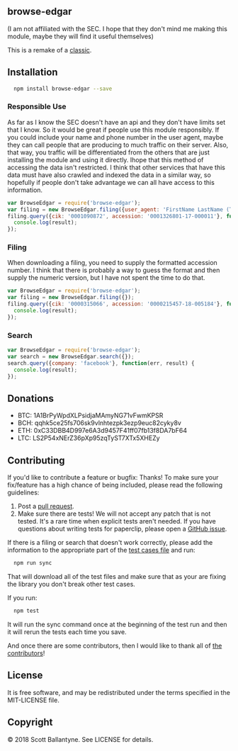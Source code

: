 browse-edgar
------------

(I am not affiliated with the SEC.  I hope that they don't mind me making this module, maybe they will find it useful themselves)

This is a remake of a [classic](https://github.com/ballantyne/sec_entities).

## Installation
```bash
  npm install browse-edgar --save
```
### Responsible Use

As far as I know the SEC doesn't have an api and they don't have limits set that I know.  So it would be great if people use this module responsibly.  If you could include your name and phone number in the user agent, maybe they can call people that are producing to much traffic on their server.  Also, that way, you traffic will be differentiated from the others that are just installing the module and using it directly.  Ihope that this method of accessing the data isn't restricted.  I think that other services that have this data must have also crawled and indexed the data in a similar way, so hopefully if people don't take advantage we can all have access to this information.

```javascript
var BrowseEdgar = require('browse-edgar');
var filing = new BrowseEdgar.filing({user_agent: 'FirstName LastName (Telephone)'});
filing.query({cik: '0001090872', accession: '0001326801-17-000011'}, function(err, result) {
  console.log(result);
});

```

### Filing

When downloading a filing, you need to supply the formatted accession number.  I think that there is probably a way to guess the format and then supply the numeric version, but I have not spent the time to do that.

```javascript
var BrowseEdgar = require('browse-edgar');
var filing = new BrowseEdgar.filing({});
filing.query({cik: '0000315066', accession: '0000215457-18-005184'}, function(err, result) {
  console.log(result);
});
```
### Search 

```javascript
var BrowseEdgar = require('browse-edgar');
var search = new BrowseEdgar.search({});
search.query({company: 'facebook'}, function(err, result) {
  console.log(result);
});

```

Donations
------------

* BTC: 1A1BrPyWpdXLPsidjaMAmyNG71vFwmKPSR
* BCH: qqhk5ce25fs706sk9vlnhtezpk3ezp9euc82cyky8v
* ETH: 0xC33DBB4D997e6A3d9457F41ff07fb13f8DA7bF64
* LTC: LS2P54xNErZ36pXp95zqTyST7XTx5XHEZy

Contributing
------------

If you'd like to contribute a feature or bugfix: Thanks! To make sure your fix/feature has a high chance of being included, please read the following guidelines:

1. Post a [pull request](https://github.com/ballantyne/browse-edgar/compare/).
2. Make sure there are tests! We will not accept any patch that is not tested.
   It's a rare time when explicit tests aren't needed. If you have questions
   about writing tests for paperclip, please open a
   [GitHub issue](https://github.com/ballantyne/browse-edgar/issues/new).

If there is a filing or search that doesn't work correctly, please add the information to the appropriate part of the [test cases file](https://github.com/ballantyne/browse_edgar/blob/master/test/utilities/test_cases.json) and run:
```bash
  npm run sync
```
That will download all of the test files and make sure that as your are fixing the library you don't break other test cases.  

If you run:
```bash
  npm test
```
It will run the sync command once at the beginning of the test run and then it will rerun the tests each time you save.

And once there are some contributors, then I would like to thank all of [the contributors](https://github.com/ballantyne/browse-edgar/graphs/contributors)!

License
-------

It is free software, and may be redistributed under the terms specified in the MIT-LICENSE file.

Copyright
-------
© 2018 Scott Ballantyne. See LICENSE for details.

